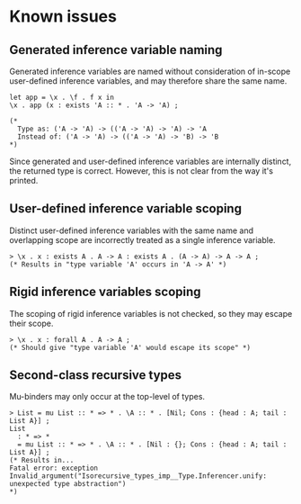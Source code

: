 # Known issues

## Generated inference variable naming

Generated inference variables are named without consideration of
in-scope user-defined inference variables, and may therefore share
the same name.

```
let app = \x . \f . f x in
\x . app (x : exists 'A :: * . 'A -> 'A) ;

(*
  Type as: ('A -> 'A) -> (('A -> 'A) -> 'A) -> 'A
  Instead of: ('A -> 'A) -> (('A -> 'A) -> 'B) -> 'B
*)
```

Since generated and user-defined inference variables are internally
distinct, the returned type is correct.  However, this is not clear from
the way it's printed.

## User-defined inference variable scoping

Distinct user-defined inference variables with the same name and
overlapping scope are incorrectly treated as a single inference
variable.

```
> \x . x : exists A . A -> A : exists A . (A -> A) -> A -> A ;
(* Results in "type variable 'A' occurs in 'A -> A' *)
```

## Rigid inference variables scoping

The scoping of rigid inference variables is not checked, so they may escape
their scope.

```
> \x . x : forall A . A -> A ;
(* Should give "type variable 'A' would escape its scope" *)
```

## Second-class recursive types

Mu-binders may only occur at the top-level of types.

```
> List = mu List :: * => * . \A :: * . [Nil; Cons : {head : A; tail : List A}] ;
List
  : * => *
  = mu List :: * => * . \A :: * . [Nil : {}; Cons : {head : A; tail : List A}] ;
(* Results in...
Fatal error: exception Invalid_argument("Isorecursive_types_imp__Type.Inferencer.unify: unexpected type abstraction")
*)
```
